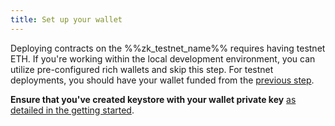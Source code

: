 ```yaml
---
title: Set up your wallet
---
```


Deploying contracts on the %%zk_testnet_name%% requires having testnet ETH.
If you're working within the local development environment,
you can utilize pre-configured rich wallets and skip this step.
For testnet deployments, you should have your wallet funded from the [previous step](/build/zksync-101#fund-your-wallet).

**Ensure that you've created keystore with your wallet private key** [as detailed in the getting started](/build/zksync-101#configure-your-wallet-in-a-project).
